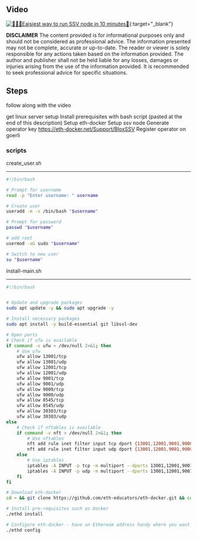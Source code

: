 ## Video

[![🏃‍♂️🦄Eaisiest way to run SSV node in 10 minutes🚀](http://img.youtube.com/vi/HFb4uxHC50w/0.jpg)](https://www.youtube.com/watch?v=HFb4uxHC50w "🏃‍♂️🦄Eaisiest way to run SSV node in 10 minutes🚀"){:target="\_blank"}

**DISCLAIMER**
The content provided is for informational purposes only and should not be considered as professional advice. The information presented may not be complete, accurate or up-to-date. The reader or viewer is solely responsible for any actions taken based on the information provided. The author and publisher shall not be held liable for any losses, damages or injuries arising from the use of the information provided. It is recommended to seek professional advice for specific situations.

## Steps

follow along with the video

get linux server setup
Install prerequisites with bash script
(pasted at the end of this description)
Setup eth-docker
Setup ssv node
Generate operator key https://eth-docker.net/Support/BloxSSV
Register operator on goerli

### scripts

create_user.sh

---

```bash
#!/bin/bash

# Prompt for username
read -p "Enter username: " username

# Create user
useradd -m -s /bin/bash "$username"

# Prompt for password
passwd "$username"

# add root
usermod -aG sudo "$username"

# Switch to new user
su "$username"

```

install-main.sh

---

```bash
#!/bin/bash


# Update and upgrade packages
sudo apt update -y && sudo apt upgrade -y

# Install necessary packages
sudo apt install -y build-essential git libssl-dev

# Open ports
# Check if ufw is available
if command -v ufw > /dev/null 2>&1; then
    # Use ufw
    ufw allow 13001/tcp
    ufw allow 13001/udp
    ufw allow 12001/tcp
    ufw allow 12001/udp
    ufw allow 9001/tcp
    ufw allow 9001/udp
    ufw allow 9000/tcp
    ufw allow 9000/udp
    ufw allow 8545/tcp
    ufw allow 8545/udp
    ufw allow 30303/tcp
    ufw allow 30303/udp
else
    # Check if nftables is available
    if command -v nft > /dev/null 2>&1; then
        # Use nftables
        nft add rule inet filter input tcp dport {13001,12001,9001,9000,8545,30303} accept
        nft add rule inet filter input udp dport {13001,12001,9001,9000,8545,30303} accept
    else
        # Use iptables
        iptables -A INPUT -p tcp -m multiport --dports 13001,12001,9001,9000,8545,30303 -j ACCEPT
        iptables -A INPUT -p udp -m multiport --dports 13001,12001,9001,9000,8545,30303 -j ACCEPT
    fi
fi

# Download eth-docker
cd ~ && git clone https://github.com/eth-educators/eth-docker.git && cd eth-docker

# Install pre-requisites such as Docker
./ethd install

# Configure eth-docker - have an Ethereum address handy where you want Execution Layer rewards to go
./ethd config

```